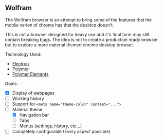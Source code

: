 ## Wolfram

The Wolfram browser is an attempt to bring some of the features that the moblie
verion of chrome has that the desktop doesn't.

This is not a browser designed for heavy use and it's final form may still
contain breaking bugs. The idea is not to create a production ready browser but
to explore a more material themed chrome desktop browser.

Technology Used:
- [Electron](http://electron.atom.io/)
- [Polymer](https://www.polymer-project.org/1.0/)
- [Polymer Elements](https://elements.polymer-project.org/)

Goals:
- [x] Display of webpages
- [ ] Working history
- [ ] Support for ```<meta name="theme-color" content="...">```
- [ ] Material theme
  - [x] Navigation bar
  - [ ] Tabs
  - [ ] Menus (settings, history, etc...)
- [ ] Completely configurable (Every aspect possible)
